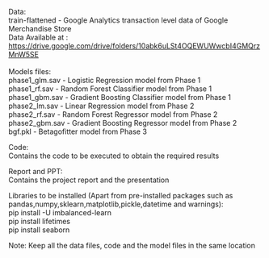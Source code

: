 Data: \
train-flattened - Google Analytics transaction level data of Google Merchandise Store \
Data Available at : https://drive.google.com/drive/folders/10abk6uLSt4OQEWUWwcbI4GMQrzMnW5SE \
\
Models files: \
phase1_glm.sav - Logistic Regression model from Phase 1 \
phase1_rf.sav - Random Forest Classifier model from Phase 1 \
phase1_gbm.sav - Gradient Boosting Classifier model from Phase 1 \
phase2_lm.sav - Linear Regression model from Phase 2 \
phase2_rf.sav - Random Forest Regressor model from Phase 2 \
phase2_gbm.sav - Gradient Boosting Regressor model from Phase 2 \
bgf.pkl - Betagofitter model from Phase 3 

Code: \
Contains the code to be executed to obtain the required results 

Report and PPT: \
Contains the project report and the presentation

Libraries to be installed (Apart from pre-installed packages such as pandas,numpy,sklearn,matplotlib,pickle,datetime and warnings): \
pip install -U imbalanced-learn \
pip install lifetimes \
pip install seaborn

Note: Keep all the data files, code and the model files in the same location
